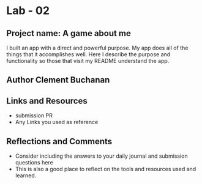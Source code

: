 # Lab - 02

## Project name: A game about me

I built an app with a direct and powerful purpose. My app does all of the things that it accomplishes well. Here I describe the purpose and functionality so those that visit my README understand the app.

## Author Clement Buchanan

## Links and Resources

* submission PR
* Any Links you used as reference

## Reflections and Comments

* Consider including the answers to your daily journal and
submission questions here
* This is also a good place to reflect on the tools and resources used and learned.